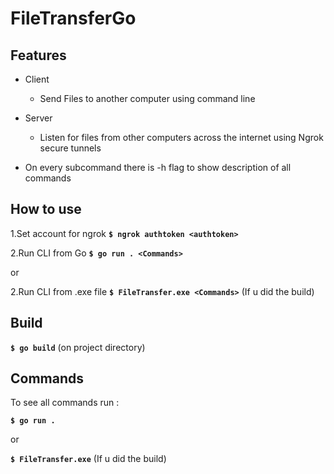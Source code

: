 # FileTransferGo

## Features 

* Client 
  * Send Files to another computer using command line
  
* Server
  * Listen for files from other computers across the internet using Ngrok secure tunnels
  
* On every subcommand there is -h flag to show description of all commands
  
## How to use


1.Set account for ngrok **```$ ngrok authtoken <authtoken> ```** 

2.Run CLI from Go **```$ go run . <Commands>```** 

or

2.Run CLI from .exe file **```$ FileTransfer.exe <Commands>```**  (If u did the build)

## Build

**```$ go build```** (on project directory)

## Commands

To see all commands run :

**```$ go run .```** 

or

**```$ FileTransfer.exe```** (If u did the build)

